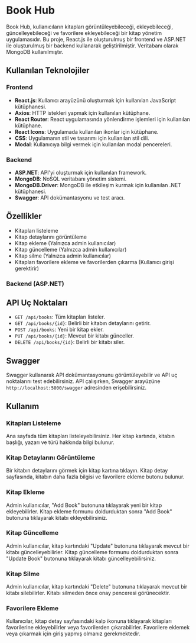 # Book Hub

Book Hub, kullanıcıların kitapları görüntüleyebileceği, ekleyebileceği, güncelleyebileceği ve favorilere ekleyebileceği bir kitap yönetim uygulamasıdır. Bu proje, React.js ile oluşturulmuş bir frontend ve ASP.NET ile oluşturulmuş bir backend kullanarak geliştirilmiştir. Veritabanı olarak MongoDB kullanılmıştır.

## Kullanılan Teknolojiler

### Frontend

- **React.js**: Kullanıcı arayüzünü oluşturmak için kullanılan JavaScript kütüphanesi.
- **Axios**: HTTP istekleri yapmak için kullanılan kütüphane.
- **React Router**: React uygulamasında yönlendirme işlemleri için kullanılan kütüphane.
- **React Icons**: Uygulamada kullanılan ikonlar için kütüphane.
- **CSS**: Uygulamanın stil ve tasarımı için kullanılan stil dili.
- **Modal**: Kullanıcıya bilgi vermek için kullanılan modal pencereleri.

### Backend

- **ASP.NET**: API'yi oluşturmak için kullanılan framework.
- **MongoDB**: NoSQL veritabanı yönetim sistemi.
- **MongoDB.Driver**: MongoDB ile etkileşim kurmak için kullanılan .NET kütüphanesi.
- **Swagger**: API dokümantasyonu ve test aracı.

## Özellikler

- Kitapları listeleme
- Kitap detaylarını görüntüleme
- Kitap ekleme (Yalnızca admin kullanıcılar)
- Kitap güncelleme (Yalnızca admin kullanıcılar)
- Kitap silme (Yalnızca admin kullanıcılar)
- Kitapları favorilere ekleme ve favorilerden çıkarma (Kullanıcı girişi gerektirir)

### Backend (ASP.NET)

## API Uç Noktaları

- `GET /api/books`: Tüm kitapları listeler.
- `GET /api/books/{id}`: Belirli bir kitabın detaylarını getirir.
- `POST /api/books`: Yeni bir kitap ekler.
- `PUT /api/books/{id}`: Mevcut bir kitabı günceller.
- `DELETE /api/books/{id}`: Belirli bir kitabı siler.

## Swagger

Swagger kullanarak API dokümantasyonunu görüntüleyebilir ve API uç noktalarını test edebilirsiniz. API çalışırken, Swagger arayüzüne `http://localhost:5000/swagger` adresinden erişebilirsiniz.

## Kullanım

### Kitapları Listeleme

Ana sayfada tüm kitapları listeleyebilirsiniz. Her kitap kartında, kitabın başlığı, yazarı ve türü hakkında bilgi bulunur.

### Kitap Detaylarını Görüntüleme

Bir kitabın detaylarını görmek için kitap kartına tıklayın. Kitap detay sayfasında, kitabın daha fazla bilgisi ve favorilere ekleme butonu bulunur.

### Kitap Ekleme

Admin kullanıcılar, "Add Book" butonuna tıklayarak yeni bir kitap ekleyebilirler. Kitap ekleme formunu doldurduktan sonra "Add Book" butonuna tıklayarak kitabı ekleyebilirsiniz.

### Kitap Güncelleme

Admin kullanıcılar, kitap kartındaki "Update" butonuna tıklayarak mevcut bir kitabı güncelleyebilirler. Kitap güncelleme formunu doldurduktan sonra "Update Book" butonuna tıklayarak kitabı güncelleyebilirsiniz.

### Kitap Silme

Admin kullanıcılar, kitap kartındaki "Delete" butonuna tıklayarak mevcut bir kitabı silebilirler. Kitabı silmeden önce onay penceresi görünecektir.

### Favorilere Ekleme

Kullanıcılar, kitap detay sayfasındaki kalp ikonuna tıklayarak kitapları favorilerine ekleyebilirler veya favorilerden çıkarabilirler. Favorilere eklemek veya çıkarmak için giriş yapmış olmanız gerekmektedir.

